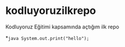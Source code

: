 # kodluyoruzilkrepo


Kodluyoruz Eğitimi kapsamında açtığım ilk repo

*```java System.out.print("hello");```
